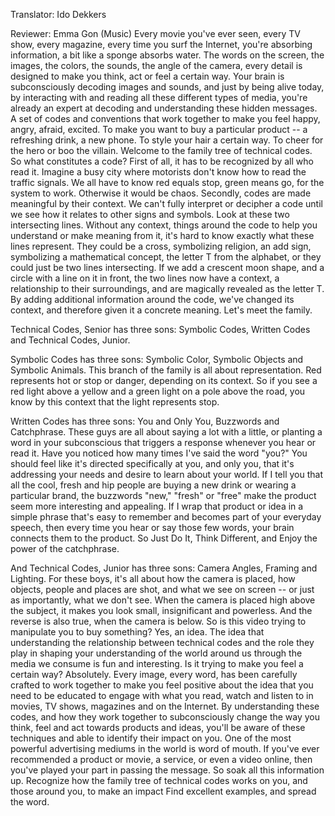 

Translator: Ido Dekkers

Reviewer: Emma Gon
(Music)
Every movie you&#39;ve ever seen,
every TV show, every magazine,
every time you surf the Internet,
you&#39;re absorbing information,
a bit like a sponge absorbs water.
The words on the screen, the images,
the colors, the sounds, the angle of the camera,
every detail is designed to make you think,
act or feel a certain way.
Your brain is subconsciously decoding images and sounds,
and just by being alive today,
by interacting with and reading all these different types of media,
you&#39;re already an expert
at decoding and understanding these hidden messages.
A set of codes and conventions that work together
to make you feel happy, angry, afraid, excited.
To make you want to buy a particular product --
a refreshing drink, a new phone.
To style your hair a certain way.
To cheer for the hero or boo the villain.
Welcome to the family tree of technical codes.
So what constitutes a code?
First of all, it has to be recognized by all who read it.
Imagine a busy city where motorists don&#39;t know how to read the traffic signals.
We all have to know red equals stop,
green means go, for the system to work.
Otherwise it would be chaos.
Secondly, codes are made meaningful by their context.
We can&#39;t fully interpret or decipher a code
until we see how it relates to other signs and symbols.
Look at these two intersecting lines.
Without any context, things around the code to help you understand or make meaning from it,
it&#39;s hard to know exactly what these lines represent.
They could be a cross, symbolizing religion,
an add sign, symbolizing a mathematical concept,
the letter T from the alphabet,
or they could just be two lines intersecting.
If we add a crescent moon shape,
and a circle with a line on it in front,
the two lines now have a context,
a relationship to their surroundings,
and are magically revealed as the letter T.
By adding additional information around the code,
we&#39;ve changed its context, and therefore given it a concrete meaning.
Let&#39;s meet the family.

Technical Codes, Senior has three sons:
Symbolic Codes, Written Codes and Technical Codes, Junior.

Symbolic Codes has three sons:
Symbolic Color, Symbolic Objects
and Symbolic Animals.
This branch of the family is all about representation.
Red represents hot
or stop or danger, depending on its context.
So if you see a red light above a yellow and a green light
on a pole above the road,
you know by this context that the light represents stop.

Written Codes has three sons:
You and Only You, Buzzwords and Catchphrase.
These guys are all about saying a lot with a little,
or planting a word in your subconscious
that triggers a response whenever you hear or read it.
Have you noticed how many times I&#39;ve said the word &quot;you?&quot;
You should feel like it&#39;s directed specifically at you, and only you,
that it&#39;s addressing your needs and desire to learn about your world.
If I tell you that all the cool, fresh and hip people are buying
a new drink or wearing a particular brand,
the buzzwords &quot;new,&quot; &quot;fresh&quot; or &quot;free&quot;
make the product seem more interesting and appealing.
If I wrap that product or idea in a simple phrase
that&#39;s easy to remember and becomes part of your everyday speech,
then every time you hear or say those few words,
your brain connects them to the product.
So Just Do It, Think Different,
and Enjoy the power of the catchphrase.

And Technical Codes, Junior has three sons:
Camera Angles, Framing and Lighting.
For these boys, it&#39;s all about how the camera is placed,
how objects, people and places are shot,
and what we see on screen -- or just as importantly, what we don&#39;t see.
When the camera is placed high above the subject,
it makes you look small, insignificant and powerless.
And the reverse is also true, when the camera is below.
So is this video trying to manipulate you to buy something?
Yes, an idea.
The idea that understanding the relationship between technical codes
and the role they play in shaping your understanding of the world around us
through the media we consume is fun and interesting.
Is it trying to make you feel a certain way?
Absolutely.
Every image, every word,
has been carefully crafted to work together
to make you feel positive about the idea
that you need to be educated to engage with what you read,
watch and listen to in movies,
TV shows, magazines
and on the Internet.
By understanding these codes,
and how they work together to subconsciously change the way you think,
feel and act towards products and ideas,
you&#39;ll be aware of these techniques
and able to identify their impact on you.
One of the most powerful advertising mediums in the world
is word of mouth.
If you&#39;ve ever recommended a product or movie, a service, or even a video online,
then you&#39;ve played your part in passing the message.
So soak all this information up.
Recognize how the family tree of technical codes
works on you, and those around you, to make an impact
Find excellent examples,
and spread the word.
